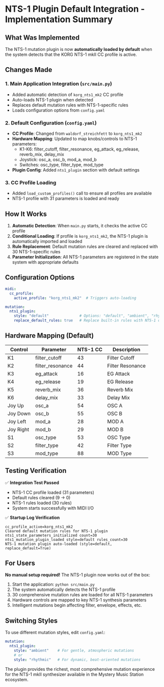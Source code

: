 # NTS-1 Plugin Default Integration - Implementation Summary

## What Was Implemented

The NTS-1 mutation plugin is now **automatically loaded by default** when the system detects that the KORG NTS-1 mkII CC profile is active.

## Changes Made

### 1. Main Application Integration (`src/main.py`)
- Added automatic detection of `korg_nts1_mk2` CC profile
- Auto-loads NTS-1 plugin when detected
- Replaces default mutation rules with NTS-1-specific rules
- Loads configuration options from `config.yaml`

### 2. Default Configuration (`config.yaml`)
- **CC Profile**: Changed from `waldorf_streichfett` to `korg_nts1_mk2`
- **Hardware Mapping**: Updated to map knobs/controls to NTS-1 parameters:
  - K1-K6: filter_cutoff, filter_resonance, eg_attack, eg_release, reverb_mix, delay_mix
  - Joystick: osc_a, osc_b, mod_a, mod_b
  - Switches: osc_type, filter_type, mod_type
- **Plugin Config**: Added `nts1_plugin` section with default settings

### 3. CC Profile Loading
- Added `load_custom_profiles()` call to ensure all profiles are available
- NTS-1 profile with 31 parameters is loaded and ready

## How It Works

1. **Automatic Detection**: When `main.py` starts, it checks the active CC profile
2. **Conditional Loading**: If profile is `korg_nts1_mk2`, the NTS-1 plugin is automatically imported and loaded
3. **Rule Replacement**: Default mutation rules are cleared and replaced with 30 NTS-1-specific rules
4. **Parameter Initialization**: All NTS-1 parameters are registered in the state system with appropriate defaults

## Configuration Options

```yaml
midi:
  cc_profile:
    active_profile: "korg_nts1_mk2"  # Triggers auto-loading

mutation:
  nts1_plugin:
    style: "default"              # Options: "default", "ambient", "rhythmic"  
    replace_default_rules: true   # Replace built-in rules with NTS-1 ones
```

## Hardware Mapping (Default)

| Control | Parameter | NTS-1 CC | Description |
|---------|-----------|----------|-------------|
| K1 | filter_cutoff | 43 | Filter Cutoff |
| K2 | filter_resonance | 44 | Filter Resonance |
| K3 | eg_attack | 16 | EG Attack |
| K4 | eg_release | 19 | EG Release |
| K5 | reverb_mix | 36 | Reverb Mix |
| K6 | delay_mix | 33 | Delay Mix |
| Joy Up | osc_a | 54 | OSC A |
| Joy Down | osc_b | 55 | OSC B |
| Joy Left | mod_a | 28 | MOD A |
| Joy Right | mod_b | 29 | MOD B |
| S1 | osc_type | 53 | OSC Type |
| S2 | filter_type | 42 | Filter Type |
| S3 | mod_type | 88 | MOD Type |

## Testing Verification

✅ **Integration Test Passed**
- NTS-1 CC profile loaded (31 parameters)
- Default rules cleared (9 → 0)
- NTS-1 rules loaded (30 rules)
- System starts successfully with MIDI I/O

✅ **Startup Log Verification**
```
cc_profile_active=korg_nts1_mk2
Cleared default mutation rules for NTS-1 plugin
nts1_state_parameters_initialized count=30
nts1_mutation_plugin_loaded style=default rules_count=30
NTS-1 mutation plugin auto-loaded (style=default, replace_default=True)
```

## For Users

**No manual setup required!** The NTS-1 plugin now works out of the box:

1. Start the application: `python src/main.py`
2. The system automatically detects the NTS-1 profile
3. 30 comprehensive mutation rules are loaded for all NTS-1 parameters
4. Hardware controls are mapped to key NTS-1 synthesis parameters
5. Intelligent mutations begin affecting filter, envelope, effects, etc.

## Switching Styles

To use different mutation styles, edit `config.yaml`:

```yaml
mutation:
  nts1_plugin:
    style: "ambient"    # For gentle, atmospheric mutations
    # or
    style: "rhythmic"   # For dynamic, beat-oriented mutations
```

The plugin provides the richest, most comprehensive mutation experience for the NTS-1 mkII synthesizer available in the Mystery Music Station ecosystem.
